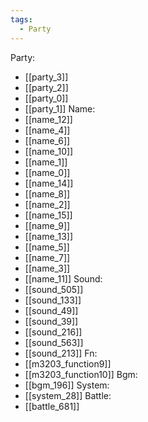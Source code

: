 ```yaml
---
tags:
  - Party
---
```

Party:
- [[party_3]]
- [[party_2]]
- [[party_0]]
- [[party_1]]
Name:
- [[name_12]]
- [[name_4]]
- [[name_6]]
- [[name_10]]
- [[name_1]]
- [[name_0]]
- [[name_14]]
- [[name_8]]
- [[name_2]]
- [[name_15]]
- [[name_9]]
- [[name_13]]
- [[name_5]]
- [[name_7]]
- [[name_3]]
- [[name_11]]
Sound:
- [[sound_505]]
- [[sound_133]]
- [[sound_49]]
- [[sound_39]]
- [[sound_216]]
- [[sound_563]]
- [[sound_213]]
Fn:
- [[m3203_function9]]
- [[m3203_function10]]
Bgm:
- [[bgm_196]]
System:
- [[system_28]]
Battle:
- [[battle_681]]
